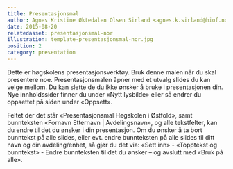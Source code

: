 ```yaml
---
title: Presentasjonsmal
author: Agnes Kristine Øktedalen Olsen Sirland <agnes.k.sirland@hiof.no>
date: 2015-08-20
relatedasset: presentasjonsmal-nor
illustration: template-presentasjonsmal-nor.jpg
position: 2
category: presentation
---
```


Dette er høgskolens presentasjonsverktøy. Bruk denne malen når du skal presentere noe. Presentasjonsmalen åpner med et utvalg slides du kan velge mellom. Du kan slette de du ikke ønsker å bruke i presentasjonen din. Nye innholdssider finner du under «Nytt lysbilde» eller så endrer du oppsettet på siden under «Oppsett».

Feltet der det står «Presentasjonsmal Høgskolen i Østfold», samt bunnteksten «Fornavn Etternavn | Avdelingsnavn», og alle tekstfelter, kan du endre til det du ønsker i din presentasjon. Om du ønsker å ta bort bunntekst på alle slides, eller evt. endre bunnteksten på alle slides til ditt navn og din avdeling/enhet, så gjør du det via: «Sett inn» - «Topptekst og bunntekst» - Endre bunnteksten til det du ønsker – og avslutt med «Bruk på alle».
